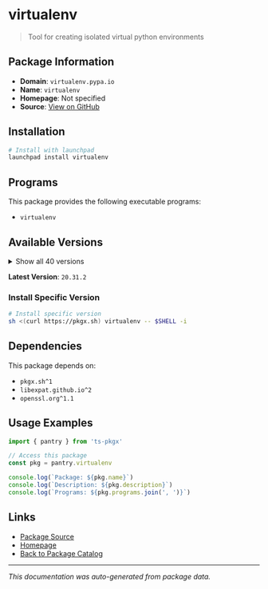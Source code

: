 # virtualenv

> Tool for creating isolated virtual python environments

## Package Information

- **Domain**: `virtualenv.pypa.io`
- **Name**: `virtualenv`
- **Homepage**: Not specified
- **Source**: [View on GitHub](https://github.com/pkgxdev/pantry/tree/main/projects/virtualenv.pypa.io/package.yml)

## Installation

```bash
# Install with launchpad
launchpad install virtualenv
```

## Programs

This package provides the following executable programs:

- `virtualenv`

## Available Versions

<details>
<summary>Show all 40 versions</summary>

- `20.31.2`, `20.31.1`, `20.31.0`, `20.30.0`, `20.29.3`
- `20.29.2`, `20.29.1`, `20.29.0`, `20.28.1`, `20.28.0`
- `20.27.2`, `20.27.1`, `20.27.0`, `20.26.6`, `20.26.5`
- `20.26.4`, `20.26.3`, `20.26.2`, `20.26.1`, `20.26.0`
- `20.25.3`, `20.25.2`, `20.25.1`, `20.25.0`, `20.24.7`
- `20.24.6`, `20.24.5`, `20.24.4`, `20.24.3`, `20.24.2`
- `20.24.1`, `20.24.0`, `20.23.1`, `20.23.0`, `20.22.0`
- `20.21.1`, `20.21.0`, `20.20.0`, `20.19.0`, `20.18.0`

</details>

**Latest Version**: `20.31.2`

### Install Specific Version

```bash
# Install specific version
sh <(curl https://pkgx.sh) virtualenv -- $SHELL -i
```

## Dependencies

This package depends on:

- `pkgx.sh^1`
- `libexpat.github.io^2`
- `openssl.org^1.1`

## Usage Examples

```typescript
import { pantry } from 'ts-pkgx'

// Access this package
const pkg = pantry.virtualenv

console.log(`Package: ${pkg.name}`)
console.log(`Description: ${pkg.description}`)
console.log(`Programs: ${pkg.programs.join(', ')}`)
```

## Links

- [Package Source](https://github.com/pkgxdev/pantry/tree/main/projects/virtualenv.pypa.io/package.yml)
- [Homepage](#)
- [Back to Package Catalog](../../package-catalog.md)

---

*This documentation was auto-generated from package data.*
